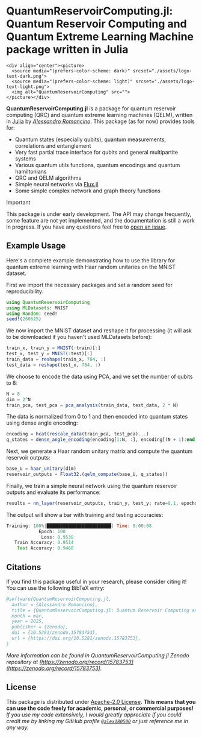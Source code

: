 # QuantumReservoirComputing.jl: Quantum Reservoir Computing and Quantum Extreme Learning Machine package written in Julia

```@raw html
<div align="center"><picture>
  <source media="(prefers-color-scheme: dark)" srcset="./assets/logo-text-dark.png">
  <source media="(prefers-color-scheme: light)" srcset="./assets/logo-text-light.png">
  <img alt="QuantumReservoirComputing" src="">
</picture></div>
```

**QuantumReservoirComputing.jl** is a package for quantum reservoir computing (QRC) and quantum extreme learning machines (QELM), written in [Julia](https://julialang.org/) by [_Alessandro Romancino_](https://github.com/alex180500). This package (as for now) provides tools for:
- Quantum states (especially qubits), quantum measurements, correlations and entanglement
- Very fast partial trace interface for qubits and general multipartite systems
- Various quantum utils functions, quantum encodings and quantum hamiltonians
- QRC and QELM algorithms
- Simple neural networks via [Flux.jl](https://fluxml.ai/Flux.jl/stable/)
- Some simple complex network and graph theory functions

> [!IMPORTANT]
> This package is under early development. The API may change frequently, some feature are not yet implemented, and the documentation is still a work in progress. If you have any questions feel free to [open an issue](https://github.com/alex180500/QuantumReservoirComputing.jl/issues/new/choose).

## Example Usage

Here's a complete example demonstrating how to use the library for quantum extreme learning with Haar random unitaries on the MNIST dataset.

First we import the necessary packages and set a random seed for reproducibility:
```jl
using QuantumReservoirComputing
using MLDatasets: MNIST
using Random: seed!
seed!(260625)
```
We now import the MNIST dataset and reshape it for processing (it will ask to be downloaded if you haven't used MLDatasets before):
```jl
train_x, train_y = MNIST(:train)[:]
test_x, test_y = MNIST(:test)[:]
train_data = reshape(train_x, 784, :)
test_data = reshape(test_x, 784, :)
```
We choose to encode the data using PCA, and we set the number of qubits to 8:
```jl
N = 8
dim = 2^N
train_pca, test_pca = pca_analysis(train_data, test_data, 2 * N)
```
The data is normalized from 0 to 1 and then encoded into quantum states using dense angle encoding:
```jl
encoding = hcat(rescale_data(train_pca, test_pca)...)
q_states = dense_angle_encoding(encoding[1:N, :], encoding[(N + 1):end, :])
```
Next, we generate a Haar random unitary matrix and compute the quantum reservoir outputs:
```jl
base_U = haar_unitary(dim)
reservoir_outputs = Float32.(qelm_compute(base_U, q_states))
```
Finally, we train a simple neural network using the quantum reservoir outputs and evaluate its performance:
```jl
results = nn_layer(reservoir_outputs, train_y, test_y; rate=0.1, epochs=100);
```
The output will show a bar with training and testing accuracies:
```jl
Training: 100%|████████████████████████| Time: 0:00:08
            Epoch: 100
             Loss: 0.9538
   Train Accuracy: 0.9514
    Test Accuracy: 0.9468
```

## Citations

If you find this package useful in your research, please consider citing it! You can use the following BibTeX entry:
```bibtex
@software{QuantumReservoirComputing.jl,
  author = {Alessandro Romancino},
  title = {QuantumReservoirComputing.jl: Quantum Reservoir Computing and Quantum Extreme Learning Machine package written in Julia.},
  month = mar,
  year = 2025,
  publisher = {Zenodo},
  doi = {10.5281/zenodo.15783753},
  url = {https://doi.org/10.5281/zenodo.15783753},
}
```
_More information can be found in QuantumReservoirComputing.jl Zenodo repository at [https://zenodo.org/record/15783753](https://zenodo.org/record/15783753)._

## License

This package is distributed under [Apache-2.0 License](https://github.com/alex180500/QuantumReservoirComputing.jl/blob/main/LICENSE). **This means that you can use the code freely for academic, personal, or commercial purposes!** _If you use my code extensively, I would greatly appreciate if you could credit me by linking my GitHub profile [`@alex180500`](https://github.com/alex180500) or just reference me in any way._
